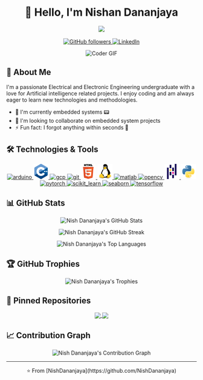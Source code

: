 <h1 align="center">👋 Hello, I'm Nishan Dananjaya</h1>

<p align="center">
  <img src="https://readme-typing-svg.herokuapp.com?lines=Welcome+to+my+GitHub+Profile!;I'm+a+Passionate+ML+DL+Enthusiast;Always+learning+new+things&center=true&width=380&height=45">
</p>

<p align="center">
  <a href="https://github.com/NishDananjaya">
    <img src="https://img.shields.io/github/followers/NishDananjaya?label=Follow&style=social" alt="GitHub followers">
  </a>
  <a href="https://www.linkedin.com/in/your-linkedin/">
    <img src="https://img.shields.io/badge/-NishanDananjaya-blue?style=flat-square&logo=Linkedin&logoColor=white&link=https://www.linkedin.com/in/noshandananjayab/" alt="LinkedIn">
  </a>
</p>

<p align="center">
  <img src="https://media.giphy.com/media/SWoSkN6DxTszqIKEqv/giphy.gif" alt="Coder GIF" width="500">
</p>

## 🚀 About Me

I'm a passionate Electrical and Electronic Engineering undergraduate with a love for Artificial intelligence related projects. I enjoy coding and am always eager to learn new technologies and methodologies.

- 🌱 I'm currently embedded systems 📟
- 👯 I'm looking to collaborate on embedded system projects 
- ⚡ Fun fact: I forgot anything within seconds 🥴

## 🛠️ Technologies & Tools

<p align="center"> <a href="https://www.arduino.cc/" target="_blank" rel="noreferrer"> <img src="https://cdn.worldvectorlogo.com/logos/arduino-1.svg" alt="arduino" width="40" height="40"/> </a> <a href="https://www.w3schools.com/cpp/" target="_blank" rel="noreferrer"> <img src="https://raw.githubusercontent.com/devicons/devicon/master/icons/cplusplus/cplusplus-original.svg" alt="cplusplus" width="40" height="40"/> </a> <a href="https://cloud.google.com" target="_blank" rel="noreferrer"> <img src="https://www.vectorlogo.zone/logos/google_cloud/google_cloud-icon.svg" alt="gcp" width="40" height="40"/> </a> <a href="https://git-scm.com/" target="_blank" rel="noreferrer"> <img src="https://www.vectorlogo.zone/logos/git-scm/git-scm-icon.svg" alt="git" width="40" height="40"/> </a> <a href="https://www.w3.org/html/" target="_blank" rel="noreferrer"> <img src="https://raw.githubusercontent.com/devicons/devicon/master/icons/html5/html5-original-wordmark.svg" alt="html5" width="40" height="40"/> </a> <a href="https://www.linux.org/" target="_blank" rel="noreferrer"> <img src="https://raw.githubusercontent.com/devicons/devicon/master/icons/linux/linux-original.svg" alt="linux" width="40" height="40"/> </a> <a href="https://www.mathworks.com/" target="_blank" rel="noreferrer"> <img src="https://upload.wikimedia.org/wikipedia/commons/2/21/Matlab_Logo.png" alt="matlab" width="40" height="40"/> </a> <a href="https://opencv.org/" target="_blank" rel="noreferrer"> <img src="https://www.vectorlogo.zone/logos/opencv/opencv-icon.svg" alt="opencv" width="40" height="40"/> </a> <a href="https://pandas.pydata.org/" target="_blank" rel="noreferrer"> <img src="https://raw.githubusercontent.com/devicons/devicon/2ae2a900d2f041da66e950e4d48052658d850630/icons/pandas/pandas-original.svg" alt="pandas" width="40" height="40"/> </a> <a href="https://www.python.org" target="_blank" rel="noreferrer"> <img src="https://raw.githubusercontent.com/devicons/devicon/master/icons/python/python-original.svg" alt="python" width="40" height="40"/> </a> <a href="https://pytorch.org/" target="_blank" rel="noreferrer"> <img src="https://www.vectorlogo.zone/logos/pytorch/pytorch-icon.svg" alt="pytorch" width="40" height="40"/> </a> <a href="https://scikit-learn.org/" target="_blank" rel="noreferrer"> <img src="https://upload.wikimedia.org/wikipedia/commons/0/05/Scikit_learn_logo_small.svg" alt="scikit_learn" width="40" height="40"/> </a> <a href="https://seaborn.pydata.org/" target="_blank" rel="noreferrer"> <img src="https://seaborn.pydata.org/_images/logo-mark-lightbg.svg" alt="seaborn" width="40" height="40"/> </a> <a href="https://www.tensorflow.org" target="_blank" rel="noreferrer"> <img src="https://www.vectorlogo.zone/logos/tensorflow/tensorflow-icon.svg" alt="tensorflow" width="40" height="40"/> </a> </p>

## 📊 GitHub Stats

<p align="center">
  <img src="https://github-readme-stats.vercel.app/api?username=NishDananjaya&show_icons=true&theme=radical" alt="Nish Dananjaya's GitHub Stats">
</p>

<p align="center">
  <img src="https://github-readme-streak-stats.herokuapp.com/?user=NishDananjaya&theme=radical" alt="Nish Dananjaya's GitHub Streak">
</p>

<p align="center">
  <img src="https://github-readme-stats.vercel.app/api/top-langs/?username=NishDananjaya&layout=compact&theme=radical" alt="Nish Dananjaya's Top Languages">
</p>

## 🏆 GitHub Trophies

<p align="center">
  <img src="https://github-profile-trophy.vercel.app/?username=NishDananjaya&theme=darkhub&no-frame=true&margin-w=15" alt="Nish Dananjaya's Trophies">
</p>

## 📌 Pinned Repositories

<p align="center">
  <a href="https://github.com/NishDananjaya/your-repo">
    <img align="center" src="https://github-readme-stats.vercel.app/api/pin/?username=NishDananjaya&repo=MCQ_Generator&theme=radical" />
  </a>
  <a href="https://github.com/NishDananjaya/your-another-repo">
    <img align="center" src="https://github-readme-stats.vercel.app/api/pin/?username=NishDananjaya&repo=Gemini_chatbot_sinhala&theme=radical" />
  </a>
</p>

## 📈 Contribution Graph

<p align="center">
  <img src="https://github-readme-activity-graph.vercel.app/graph?username=NishDananjaya&theme=react-dark" alt="Nish Dananjaya's Contribution Graph">
</p>

---

<p align="center">⭐️ From [NishDananjaya](https://github.com/NishDananjaya)</p>
